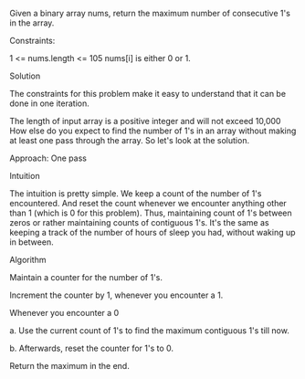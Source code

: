 Given a binary array nums, return the maximum number of consecutive 1's in the array.

Constraints:

1 <= nums.length <= 105
nums[i] is either 0 or 1.

Solution

The constraints for this problem make it easy
to understand that it can be done in one iteration.

The length of input array is a positive integer and will not exceed 10,000
How else do you expect to find the number of 1's in an array without making at least one pass through the array. So let's look at the solution.

Approach: One pass

Intuition

The intuition is pretty simple. We keep a count of the number of 1's encountered. And reset the count whenever we encounter anything other than 1 (which is 0 for this problem). Thus, maintaining count of 1's between zeros or rather maintaining counts of contiguous 1's. It's the same as keeping a track of the number of hours of sleep you had, without waking up in between.

Algorithm

Maintain a counter for the number of 1's.

Increment the counter by 1, whenever you encounter a 1.

Whenever you encounter a 0

a. Use the current count of 1's to find the maximum contiguous 1's till now.

b. Afterwards, reset the counter for 1's to 0.

Return the maximum in the end.


